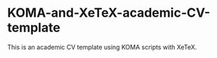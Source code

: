 # KOMA-and-XeTeX-academic-CV-template
This is an academic CV template using KOMA scripts with XeTeX.
